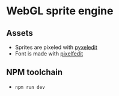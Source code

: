 # WebGL sprite engine

## Assets

- Sprites are pixeled with [pyxeledit](https://pyxeledit.com/)
- Font is made with [pixelfedit](https://learosema.github.io/pixelfedit)

## NPM toolchain

- `npm run dev`
